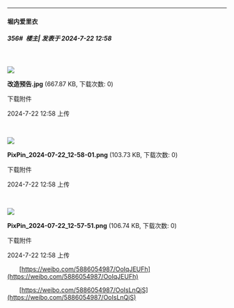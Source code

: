 ﻿
*****

####  堀内爱里衣  
##### 356#         楼主| 发表于 2024-7-22 12:58

       

<img src="https://img.saraba1st.com/forum/202407/22/125811ayu8181ufhufg8s1.jpg" referrerpolicy="no-referrer">

<strong>改造预告.jpg</strong> (667.87 KB, 下载次数: 0)

下载附件

2024-7-22 12:58 上传

       

<img src="https://img.saraba1st.com/forum/202407/22/125809zhqau0e2vqoe0uee.png" referrerpolicy="no-referrer">

<strong>PixPin_2024-07-22_12-58-01.png</strong> (103.73 KB, 下载次数: 0)

下载附件

2024-7-22 12:58 上传

       

<img src="https://img.saraba1st.com/forum/202407/22/125810ksyj5hzuhb5h6qmw.png" referrerpolicy="no-referrer">

<strong>PixPin_2024-07-22_12-57-51.png</strong> (106.74 KB, 下载次数: 0)

下载附件

2024-7-22 12:58 上传

       [https://weibo.com/5886054987/OoIqJEUFh](https://weibo.com/5886054987/OoIqJEUFh)

       [https://weibo.com/5886054987/OoIsLnQjS](https://weibo.com/5886054987/OoIsLnQjS)

